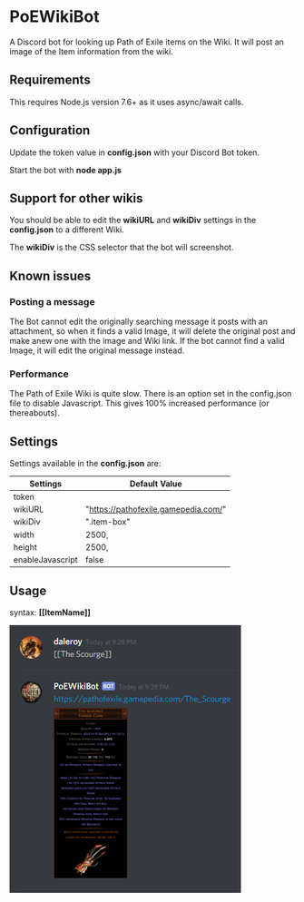 # PoEWikiBot
A Discord bot for looking up Path of Exile items on the Wiki.  It will post an image of the Item information from the wiki.

## Requirements

This requires Node.js version 7.6+ as it uses async/await calls.

## Configuration

Update the token value in **config.json** with your Discord Bot token.

Start the bot with  **node app.js**

## Support for other wikis

You should be able to edit the **wikiURL** and **wikiDiv** settings in the **config.json** to a different Wiki.

The **wikiDiv** is the CSS selector that the bot will screenshot.

## Known issues

### Posting a message

The Bot cannot edit the originally searching message it posts with an attachment, so when it finds a valid Image, it will delete the original post and make anew one with the image and Wiki link.  If the bot cannot find a valid Image, it will edit the original message instead.

### Performance

The Path of Exile Wiki is quite slow. There is an option set in the config.json file to disable Javascript. This gives 100% increased performance (or thereabouts).

## Settings

Settings available in the **config.json** are:

Settings | Default Value
---------|--------------
token | <None>
wikiURL | "https://pathofexile.gamepedia.com/"
wikiDiv | ".item-box"
width  | 2500,
height | 2500,
enableJavascript | false






## Usage

syntax: **[[ItemName]]**

![The Scourge](/screenshots/The_Scourge.png?raw=true "The Scourge")